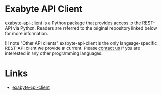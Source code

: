 # Exabyte API Client

[exabyte-api-client](#Links) is a Python package that provides access to the REST-API via Python. Readers are referred to the original repository linked below for more information.

!!! note "Other API clients"
    exabyte-api-client is the only language-specific REST-API client we provide at current. Please [contact us](//ui/support.md) if you are interested in any other programming languages.


# Links

- [exabyte-api-client](https://github.com/Exabyte-io/exabyte-api-client)
